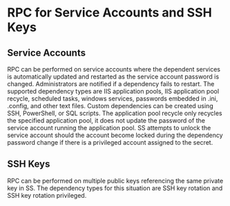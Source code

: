 [title]: # (RPC for Service Accounts and SSH Keys)
[tags]: # (RPC for Service Accounts and SSH Keys)
[priority]: # (1000)

# RPC for Service Accounts and SSH Keys

## Service Accounts

RPC can be performed on service accounts where the dependent services is automatically updated and restarted as the service account password is changed. Administrators are notified if a dependency fails to restart. The supported dependency types are IIS application pools, IIS application pool recycle, scheduled tasks, windows services, passwords embedded in .ini, .config, and other text files. Custom dependencies can be created using SSH, PowerShell, or SQL scripts. The application pool recycle only recycles the specified application pool, it does not update the password of the service account running the application pool. SS attempts to unlock the service account should the account become locked during the dependency password change if there is a privileged account assigned to the secret.

## SSH Keys

RPC can be performed on multiple public keys referencing the same private key in SS. The dependency types for this situation are SSH key rotation and SSH key rotation privileged.
